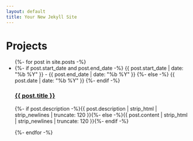 ```yaml
---
layout: default
title: Your New Jekyll Site
---
```


<div id="projects">
  <h1>Projects</h1>
  <ul class="posts noList">
    {%- for post in site.posts -%}
      <li>
      	<span class="date">
          {%- if post.start_date and post.end_date -%}
            {{ post.start_date | date: "%b %Y" }} - {{ post.end_date | date: "%b %Y" }}
          {%- else -%}
            {{ post.date | date: "%b %Y" }}
          {%- endif -%}
        </span>
      	<h3><a href="{{ post.url | relative_url }}">{{ post.title }}</a></h3>
      	<p class="description">{%- if post.description -%}{{ post.description  | strip_html | strip_newlines | truncate: 120 }}{%- else -%}{{ post.content | strip_html | strip_newlines | truncate: 120 }}{%- endif -%}</p>
      </li>
    {%- endfor -%}
  </ul>
</div>